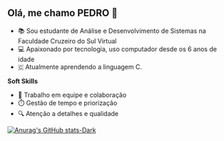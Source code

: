 ## Olá, me chamo PEDRO 👋

- 📚 Sou estudante de Análise e Desenvolvimento de Sistemas na Faculdade Cruzeiro do Sul Virtual
- 💻 Apaixonado por tecnologia, uso computador desde os 6 anos de idade
- 🇨 Atualmente aprendendo a linguagem C.

**Soft Skills**

- 🤝 Trabalho em equipe e colaboração
- ⏱️ Gestão de tempo e priorização
- 🔍 Atenção a detalhes e qualidade

  

 
[![Anurag's GitHub stats-Dark](https://github-readme-stats.vercel.app/api?username=pedroemncosta&show_icons=true&theme=dark#gh-dark-mode-only)](https://github.com/pedroemncosta/github-readme-stats#gh-dark-mode-only) 
 
